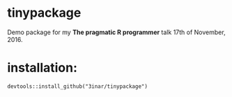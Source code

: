 # tinypackage

Demo package for my __The pragmatic R programmer__ talk 17th of November, 2016.

# installation:
```
devtools::install_github("3inar/tinypackage")
```
